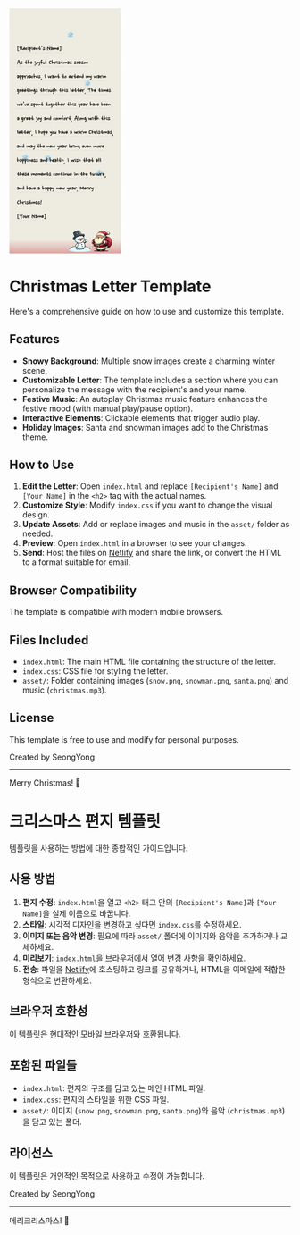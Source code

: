 <img src="./asset/image/example.png" width="200px"/>

# Christmas Letter Template

Here's a comprehensive guide on how to use and customize this template.

## Features

- **Snowy Background**: Multiple snow images create a charming winter scene.
- **Customizable Letter**: The template includes a section where you can personalize the message with the recipient's and your name.
- **Festive Music**: An autoplay Christmas music feature enhances the festive mood (with manual play/pause option).
- **Interactive Elements**: Clickable elements that trigger audio play.
- **Holiday Images**: Santa and snowman images add to the Christmas theme.

## How to Use

1. **Edit the Letter**: Open `index.html` and replace `[Recipient's Name]` and `[Your Name]` in the `<h2>` tag with the actual names.
2. **Customize Style**: Modify `index.css` if you want to change the visual design.
3. **Update Assets**: Add or replace images and music in the `asset/` folder as needed.
4. **Preview**: Open `index.html` in a browser to see your changes.
5. **Send**: Host the files on [Netlify](https://www.netlify.com/) and share the link, or convert the HTML to a format suitable for email.

## Browser Compatibility

The template is compatible with modern mobile browsers.

## Files Included

- `index.html`: The main HTML file containing the structure of the letter.
- `index.css`: CSS file for styling the letter.
- `asset/`: Folder containing images (`snow.png`, `snowman.png`, `santa.png`) and music (`christmas.mp3`).

## License

This template is free to use and modify for personal purposes.

Created by SeongYong

---

Merry Christmas! 🎄

# 크리스마스 편지 템플릿

템플릿을 사용하는 방법에 대한 종합적인 가이드입니다.

## 사용 방법

1. **편지 수정**: `index.html`을 열고 `<h2>` 태그 안의 `[Recipient's Name]`과 `[Your Name]`을 실제 이름으로 바꿉니다.
2. **스타일**: 시각적 디자인을 변경하고 싶다면 `index.css`를 수정하세요.
3. **이미지 또는 음악 변경**: 필요에 따라 `asset/` 폴더에 이미지와 음악을 추가하거나 교체하세요.
4. **미리보기**: `index.html`을 브라우저에서 열어 변경 사항을 확인하세요.
5. **전송**: 파일을 [Netlify](https://www.netlify.com/)에 호스팅하고 링크를 공유하거나, HTML을 이메일에 적합한 형식으로 변환하세요.

## 브라우저 호환성

이 템플릿은 현대적인 모바일 브라우저와 호환됩니다.

## 포함된 파일들

- `index.html`: 편지의 구조를 담고 있는 메인 HTML 파일.
- `index.css`: 편지의 스타일을 위한 CSS 파일.
- `asset/`: 이미지 (`snow.png`, `snowman.png`, `santa.png`)와 음악 (`christmas.mp3`)을 담고 있는 폴더.

## 라이선스

이 템플릿은 개인적인 목적으로 사용하고 수정이 가능합니다.

Created by SeongYong

---

메리크리스마스! 🎄
